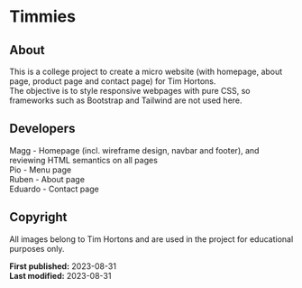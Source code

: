 # Timmies

## About
This is a college project to create a micro website (with homepage, about page, product page and contact page) for Tim Hortons.  
The objective is to style responsive webpages with pure CSS, so frameworks such as Bootstrap and Tailwind are not used here.

## Developers  
Magg - Homepage (incl. wireframe design, navbar and footer), and reviewing HTML semantics on all pages  
Pio - Menu page  
Ruben - About page  
Eduardo - Contact page 

## Copyright
All images belong to Tim Hortons and are used in the project for educational purposes only.  

   
**First published:** 2023-08-31  
**Last modified:** 2023-08-31
